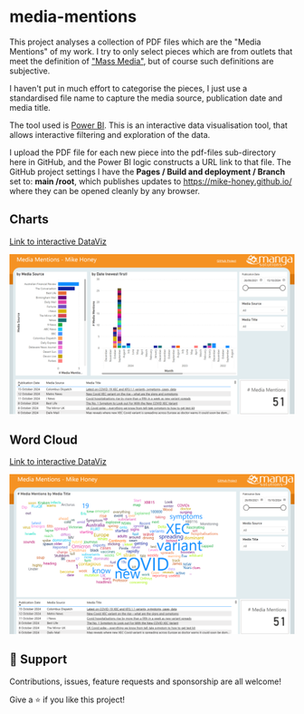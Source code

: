 # media-mentions

This project analyses a collection of PDF files which are the "Media Mentions" of my work. I try to only select pieces which are from outlets that meet the definition of ["Mass Media"](https://en.wikipedia.org/wiki/Mass_media), but of course such definitions are subjective.

I haven't put in much effort to categorise the pieces, I just use a standardised file name to capture the media source, publication date and media title.  

The tool used is [Power BI](https://powerbi.microsoft.com/). This is an interactive data visualisation tool, that allows interactive filtering and exploration of the data.

I upload the PDF file for each new piece into the pdf-files sub-directory here in GitHub, and the Power BI logic constructs a URL link to that file. The GitHub project settings I have the **Pages / Build and deployment / Branch** set to: **main /root**, which publishes updates to https://mike-honey.github.io/ where they can be opened cleanly by any browser.

## Charts

[Link to interactive DataViz](https://app.powerbi.com/view?r=eyJrIjoiOTgzNjM5NzctN2VmZS00MjQ5LWE0ZTAtNDNhNDJkNWViMTdlIiwidCI6ImRjMWYwNGY1LWMxZTUtNDQyOS1hODEyLTU3OTNiZTQ1YmY5ZCIsImMiOjEwfQ%3D%3D&pageName=32037d60b8a6d4117483)

[![Click to view and interact with the report](https://github.com/Mike-Honey/media-mentions/raw/main/media-mentions-charts.png)](https://app.powerbi.com/view?r=eyJrIjoiOTgzNjM5NzctN2VmZS00MjQ5LWE0ZTAtNDNhNDJkNWViMTdlIiwidCI6ImRjMWYwNGY1LWMxZTUtNDQyOS1hODEyLTU3OTNiZTQ1YmY5ZCIsImMiOjEwfQ%3D%3D&pageName=32037d60b8a6d4117483)

## Word Cloud

[Link to interactive DataViz](https://app.powerbi.com/view?r=eyJrIjoiOTgzNjM5NzctN2VmZS00MjQ5LWE0ZTAtNDNhNDJkNWViMTdlIiwidCI6ImRjMWYwNGY1LWMxZTUtNDQyOS1hODEyLTU3OTNiZTQ1YmY5ZCIsImMiOjEwfQ%3D%3D&pageName=2205fd94e6569553690d)

[![Click to view and interact with the report](https://github.com/Mike-Honey/media-mentions/raw/main/media-mentions-word-cloud.png)](https://app.powerbi.com/view?r=eyJrIjoiOTgzNjM5NzctN2VmZS00MjQ5LWE0ZTAtNDNhNDJkNWViMTdlIiwidCI6ImRjMWYwNGY1LWMxZTUtNDQyOS1hODEyLTU3OTNiZTQ1YmY5ZCIsImMiOjEwfQ%3D%3D&pageName=2205fd94e6569553690d)

## 🤝 Support

Contributions, issues, feature requests and sponsorship are all welcome!

Give a ⭐️ if you like this project!
